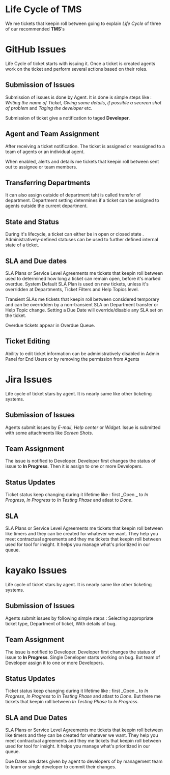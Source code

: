 <!-- Heading -->
# Life Cycle of TMS
 We me tickets that keepin roll between  going to explain _Life Cycle_ of three of our recommended __TMS__'s

<!--GitGHub-->
# GitHub Issues
Life Cycle of ticket starts with issuing it. Once a ticket is created agents work on the ticket and perform several actions based on their roles.

## Submission of Issues
Submission of issues is done by Agent. It is done is simple steps like : _Writing the name of Ticket_, _Giving some details_, _if possible a secreen shot of problem_ and _Taging the developer_ etc.

Submission of ticket give a notification to taged __Developer__.

## Agent and Team Assignment
After receiving a ticket notification. The ticket is assigned or reassigned to a team of agents or an individual agent.

When enabled, alerts and details me tickets that keepin roll between  sent out to assignee or team members.

## Transferring Departments
It can also assign outside of department taht is called transfer of department. Department setting determines if a ticket can be assigned to agents outside the current department.

## State and Status
During it's lifecycle, a ticket can either be in open or closed state . Administratively-defined statuses can be used to further defined internal state of a ticket.

## SLA and Due dates
SLA Plans or Service Level Agreements me tickets that keepin roll between  used to determined how long a ticket can remain open, before it's marked overdue. System Default SLA Plan is used on new tickets, unless it's overridden at Departments, Ticket Filters and Help Topics level.

Transient SLAs me tickets that keepin roll between  considered temporary and can be overridden by a non-transient SLA on Department transfer or Help Topic change. Setting a Due Date will override/disable any SLA set on the ticket.

Overdue tickets appear in Overdue Queue.

## Ticket Editing
Ability to edit ticket information can be administratively disabled in Admin Panel for End Users or by removing the permission from Agents

<!--Jira-->
# Jira Issues
Life cycle of ticket stars by agent. It is nearly same like other ticketing systems.

## Submission of Issues
Agents submit issues by _E-mail_, _Help center_ or _Widget_. Issue is submitted with some attachments like _Screen Shots_.

## Team Assignment
The issue is notified to Developer. Developer first changes the status of issue to __In Progress__. Then it is assign to one or more Developers.

## Status Updates
Ticket status keep changing during it lifetime like : first _Open _ to _In Progress_, _In Progress_ to _In Testing Phase_ and atlast to _Done_.

## SLA
SLA Plans or Service Level Agreements me tickets that keepin roll between  like timers and they can be created for whatever we want. They help you meet contractual agreements and they me tickets that keepin roll between  used for tool for insight. It helps you manage what's prioritized in our queue.

<!--kayako-->
# kayako Issues
Life cycle of ticket stars by agent. It is nearly same like other ticketing systems.

## Submission of Issues
Agents submit issues by following simple steps : Selecting appropriate ticket type, Department of ticket, With details of bug.

## Team Assignment
The issue is notified to Developer. Developer first changes the status of issue to __In Progress__. Single Deneloper starts working on bug. But team of Developer assign it to one or more Developers.

## Status Updates
Ticket status keep changing during it lifetime like : first _Open _ to _In Progress_, _In Progress_ to _In Testing Phase_ and atlast to _Done_. But there me tickets that keepin roll between _In Testing Phase_ to _In Progress_.

## SLA and Due Dates
SLA Plans or Service Level Agreements me tickets that keepin roll between  like timers and they can be created for whatever we want. They help you meet contractual agreements and they me tickets that keepin roll between  used for tool for insight. It helps you manage what's prioritized in our queue.

Due Dates are dates given by agent to developers of by management team to team or single developer to commit their changes.
